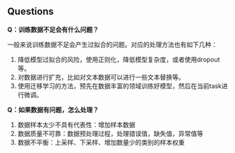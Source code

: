 ## Questions

**Q：训练数据不足会有什么问题？**

一般来说训练数据不足会产生过拟合的问题。对应的处理方法也有如下几种：
1. 降低模型过拟合的风险，使用正则化，降低模型复杂度，或者使用dropout等。
2. 对数据进行扩充，比如对文本数据可以进行一些文本替换等。
3. 使用迁移学习的方法，预先在数据丰富的领域训练好模型，然后在当前task进行微调。

**Q：如果数据有问题，怎么处理？**

1. 数据样本太少不具有代表性：增加样本数据
2. 数据质量不可靠：数据预处理过程，处理错误值，缺失值，异常值等
3. 数据不平衡：上采样、下采样、增加数量少的类别的样本权重
